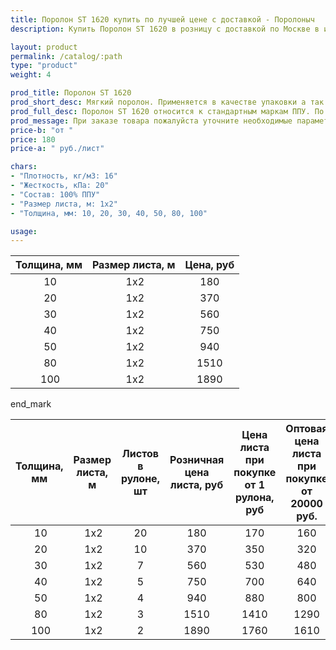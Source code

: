 ```yaml
---
title: Поролон ST 1620 купить по лучшей цене с доставкой - Поролоныч
description: Купить Поролон ST 1620 в розницу с доставкой по Москве в интернет-магазине Поролоныча.

layout: product
permalink: /catalog/:path
type: "product"
weight: 4

prod_title: Поролон ST 1620
prod_short_desc: Мягкий поролон. Применяется в качестве упаковки а так же для изготовления подголовников, боковин и спинок мягкой мебели.
prod_full_desc: Поролон ST 1620 относится к стандартным маркам ППУ. По соотношению цена-качество не имеет аналогов. Используется в качестве упаковки, обивки мебели, акустики.
prod_message: При заказе товара пожалуйста уточните необходимые параметры (толщина и количество листов).
price-b: "от "
price: 180
price-a: " руб./лист"

chars:
- "Плотность, кг/м3: 16"
- "Жесткость, кПа: 20"
- "Состав: 100% ППУ"
- "Размер листа, м: 1х2"
- "Толщина, мм: 10, 20, 30, 40, 50, 80, 100"

usage:
---
```

| Толщина, мм | Размер листа, м |Цена, руб
|:-----------:|:---------------:|:--------:|
 10| 1х2|180
 20| 1х2|370
 30| 1х2|560
 40| 1х2|750
 50| 1х2|940
 80| 1х2|1510
 100| 1х2|1890

end_mark

| Толщина, мм | Размер листа, м | Листов в рулоне, шт | Розничная цена листа, руб | Цена листа при покупке от 1 рулона, руб | Оптовая цена листа при покупке от 20000 руб. |
|:-----------:|:---------------:|:-------------------:|:---------------------------:|:-----------------------------------------:|:----------------------------------------------:|
 10| 1х2|20|180|170|160
 20| 1х2|10|370|350|320
 30| 1х2|7|560|530|480
 40| 1х2|5|750|700|640
 50| 1х2|4|940|880|800
 80| 1х2|3|1510|1410|1290
 100| 1х2|2|1890|1760|1610